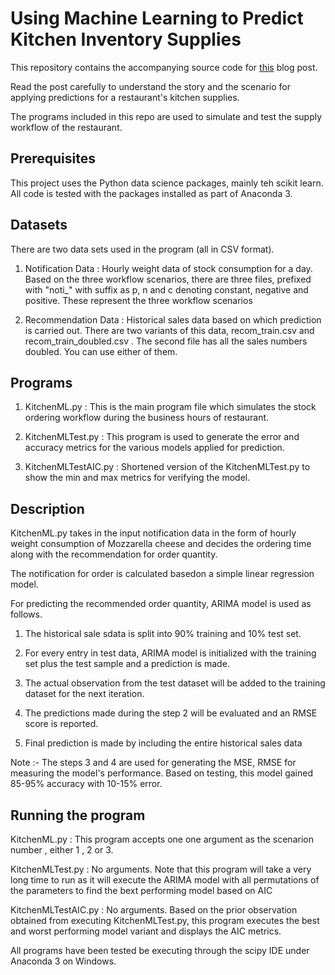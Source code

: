 # Using Machine Learning to Predict Kitchen Inventory Supplies

This repository contains the accompanying source code for [this](http://radiostud.io/applying-ai-food-industry-to-streamline-process-workflow/) blog post.

Read the post carefully to understand the story and the scenario for applying predictions for a restaurant's kitchen supplies.

The programs included in this repo are used to simulate and test the supply workflow of the restaurant. 

## Prerequisites

This project uses the Python data science packages, mainly teh scikit learn. All code is tested with the packages installed as part of Anaconda 3.

## Datasets

There are two data sets used in the program (all in CSV format).

1. Notification Data : Hourly weight data of stock consumption for a day. Based on the three workflow scenarios, there are three files, prefixed with "noti_"  with suffix as p, n and c denoting constant, negative and positive. These represent the three workflow scenarios 

2. Recommendation Data : Historical sales data based on which prediction is carried out. There are two variants of this data, recom_train.csv and recom_train_doubled.csv . The second file has all the sales numbers doubled. You can use either of them. 

## Programs

1. KitchenML.py : This is the main program file which simulates the stock ordering workflow during the business hours of restaurant.

2. KitchenMLTest.py : This program is used to generate the error and accuracy metrics for the various models applied for prediction.

3. KitchenMLTestAIC.py : Shortened version of the KitchenMLTest.py to show the min and max metrics for verifying the model. 

## Description

KitchenML.py takes in the input notification data in the form of hourly weight consumption of Mozzarella cheese and decides the ordering time along with the recommendation for order quantity.

The notification for order is calculated basedon a simple linear regression model.

For predicting the recommended order quantity, ARIMA model is used as follows.

1. The historical sale sdata is split into 90% training and 10% test set. 

2. For every entry in test data, ARIMA model is initialized with the training set plus the test sample and a prediction is made.

3. The actual observation from the test dataset will be added to the training dataset for the next iteration.

4. The predictions made during the step 2 will be evaluated and an RMSE score is reported.

5. Final prediction is made by including the entire historical sales data

Note :- The steps 3  and 4 are used for generating the MSE, RMSE for measuring the model's performance. Based on testing, this model gained 85-95% accuracy with 10-15% error.

## Running the program

KitchenML.py : This program accepts one one argument as the scenarion number , either 1 , 2 or 3. 

KitchenMLTest.py : No arguments. Note that this program will take a very long time to run as it will execute the ARIMA model with all permutations of the parameters to find the bext performing model based on AIC

KitchenMLTestAIC.py : No arguments. Based on the prior observation obtained from executing KitchenMLTest.py, this program executes the best and worst performing model variant and displays the AIC metrics.

All programs have been tested be executing through the scipy IDE under Anaconda 3 on Windows.


